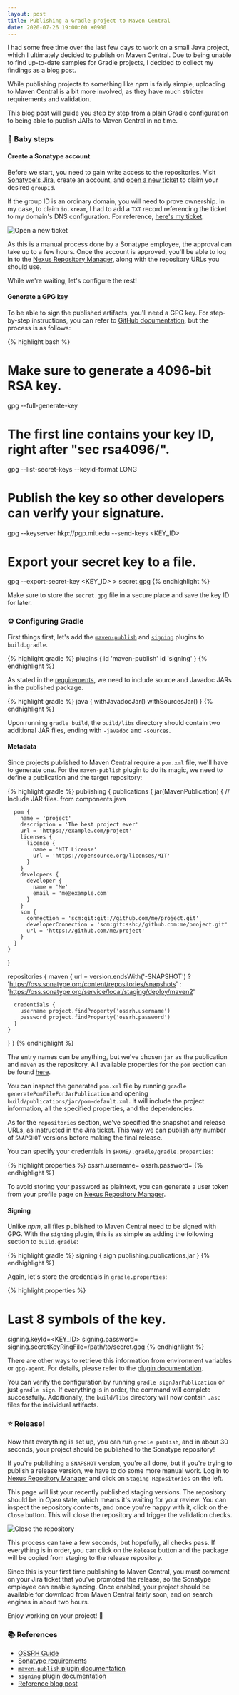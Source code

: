 ```yaml
---
layout: post
title: Publishing a Gradle project to Maven Central
date: 2020-07-26 19:00:00 +0900
---
```


I had some free time over the last few days to work on a small Java project, which I ultimately
decided to publish on Maven Central. Due to being unable to find up-to-date samples for Gradle
projects, I decided to collect my findings as a blog post.

While publishing projects to something like *npm* is fairly simple, uploading to Maven Central is a
bit more involved, as they have much stricter requirements and validation.

This blog post will guide you step by step from a plain Gradle configuration to being able to
publish JARs to Maven Central in no time.

### 👶 Baby steps

#### Create a Sonatype account
Before we start, you need to gain write access to the repositories. Visit [Sonatype's Jira][jira],
create an account, and [open a new ticket][new-ticket] to claim your desired `groupId`.

If the group ID is an ordinary domain, you will need to prove ownership. In my case, to claim
`io.kream`, I had to add a `TXT` record referencing the ticket to my domain's DNS configuration.
For reference, [here's my ticket][sample-ticket].

![Open a new ticket](/assets/images/new-ticket.png)

As this is a manual process done by a Sonatype employee, the approval can take up to a few hours.
Once the account is approved, you'll be able to log in to the [Nexus Repository Manager][nexus],
along with the repository URLs you should use.

While we're waiting, let's configure the rest!

#### Generate a GPG key
To be able to sign the published artifacts, you'll need a GPG key. For step-by-step instructions,
you can refer to [GitHub documentation][gpg], but the process is as follows:

{% highlight bash %}
# Make sure to generate a 4096-bit RSA key.
gpg --full-generate-key
# The first line contains your key ID, right after "sec rsa4096/".
gpg --list-secret-keys --keyid-format LONG
# Publish the key so other developers can verify your signature.
gpg --keyserver hkp://pgp.mit.edu --send-keys <KEY_ID>
# Export your secret key to a file.
gpg --export-secret-key <KEY_ID> > secret.gpg
{% endhighlight %}

Make sure to store the `secret.gpg` file in a secure place and save the key ID for later.

### ⚙️ Configuring Gradle
First things first, let's add the [`maven-publish`][maven-publish] and [`signing`][signing]
plugins to `build.gradle`.

{% highlight gradle %}
plugins {
  id 'maven-publish'
  id 'signing'
}
{% endhighlight %}

As stated in the [requirements][requirements], we need to include source and Javadoc JARs in the
published package.

{% highlight gradle %}
java {
  withJavadocJar()
  withSourcesJar()
}
{% endhighlight %}

Upon running `gradle build`, the `build/libs` directory should contain two additional JAR files,
ending with `-javadoc` and `-sources`.

#### Metadata
Since projects published to Maven Central require a `pom.xml` file, we'll have to generate one.
For the `maven-publish` plugin to do its magic, we need to define a publication and the target
repository:

{% highlight gradle %}
publishing {
  publications {
    jar(MavenPublication) {
      // Include JAR files.
      from components.java

      pom {
        name = 'project'
        description = 'The best project ever'
        url = 'https://example.com/project'
        licenses {
          license {
            name = 'MIT License'
            url = 'https://opensource.org/licenses/MIT'
          }
        }
        developers {
          developer {
            name = 'Me'
            email = 'me@example.com'
          }
        }
        scm {
          connection = 'scm:git:git://github.com/me/project.git'
          developerConnection = 'scm:git:ssh://github.com:me/project.git'
          url = 'https://github.com/me/project'
        }
      }
    }
  }

  repositories {
    maven {
      url = version.endsWith('-SNAPSHOT')
            ? 'https://oss.sonatype.org/content/repositories/snapshots'
            : 'https://oss.sonatype.org/service/local/staging/deploy/maven2'

      credentials {
        username project.findProperty('ossrh.username')
        password project.findProperty('ossrh.password')
      }
    }
  }
}
{% endhighlight %}

The entry names can be anything, but we've chosen `jar` as the publication and `maven` as the
repository. All available properties for the `pom` section can be found [here][maven-pom].

You can inspect the generated `pom.xml` file by running `gradle generatePomFileForJarPublication`
and opening `build/publications/jar/pom-default.xml`. It will include the project information, all
the specified properties, and the dependencies.

As for the `repositories` section, we've specified the snapshot and release URLs, as instructed in
the Jira ticket. This way we can publish any number of `SNAPSHOT` versions before making the final
release.

You can specify your credentials in `$HOME/.gradle/gradle.properties`:

{% highlight properties %}
ossrh.username=<USERNAME>
ossrh.password=<PASSWORD>
{% endhighlight %}

To avoid storing your password as plaintext, you can generate a user token from your profile page
on [Nexus Repository Manager][nexus].

#### Signing

Unlike *npm*, all files published to Maven Central need to be signed with GPG. With the `signing`
plugin, this is as simple as adding the following section to `build.gradle`:

{% highlight gradle %}
signing {
  sign publishing.publications.jar
}
{% endhighlight %}

Again, let's store the credentials in `gradle.properties`:

{% highlight properties %}
# Last 8 symbols of the key.
signing.keyId=<KEY_ID>
signing.password=<PASSWORD>
signing.secretKeyRingFile=/path/to/secret.gpg
{% endhighlight %}

There are other ways to retrieve this information from environment variables or `gpg-agent`.
For details, please refer to the [plugin documentation][signing].

You can verify the configuration by running `gradle signJarPublication` or just `gradle sign`.
If everything is in order, the command will complete successfully. Additionally, the `build/libs`
directory will now contain `.asc` files for the individual artifacts.

### ⭐ Release!
Now that everything is set up, you can run `gradle publish`, and in about 30 seconds, your project
should be published to the Sonatype repository!

If you're publishing a `SNAPSHOT` version, you're all done, but if you're trying to publish a
release version, we have to do some more manual work. Log in to [Nexus Repository Manager][nexus]
and click on `Staging Repositories` on the left.

This page will list your recently published staging versions. The repository should be in *Open*
state, which means it's waiting for your review. You can inspect the repository contents, and once
you're happy with it, click on the `Close` button. This will close the repository and trigger the
validation checks.

![Close the repository](/assets/images/close-repository.png)

This process can take a few seconds, but hopefully, all checks pass. If everything is in order, you
can click on the `Release` button and the package will be copied from staging to the release
repository.

Since this is your first time publishing to Maven Central, you must comment on your Jira ticket that
you've promoted the release, so the Sonatype employee can enable syncing. Once enabled, your project
should be available for download from Maven Central fairly soon, and on search engines in about two
hours.

Enjoy working on your project! 🎉

### 📚 References
- [OSSRH Guide][ossrh]
- [Sonatype requirements][requirements]
- [`maven-publish` plugin documentation][maven-publish]
- [`signing` plugin documentation][signing]
- [Reference blog post][blog]

[blog]: https://medium.com/@nmauti/publishing-a-project-on-maven-central-8106393db2c3
[gpg]: https://docs.github.com/en/github/authenticating-to-github/generating-a-new-gpg-key
[jira]: https://issues.sonatype.org
[maven-pom]: https://docs.gradle.org/current/dsl/org.gradle.api.publish.maven.MavenPom.html
[maven-publish]: https://docs.gradle.org/current/userguide/publishing_maven.html
[new-ticket]: https://issues.sonatype.org/secure/CreateIssue.jspa?issuetype=21&pid=10134
[nexus]: https://oss.sonatype.org
[ossrh]: https://central.sonatype.org/pages/ossrh-guide.html
[requirements]: https://central.sonatype.org/pages/requirements.html
[sample-ticket]: https://issues.sonatype.org/browse/OSSRH-59420
[signing]: https://docs.gradle.org/current/userguide/signing_plugin.html
